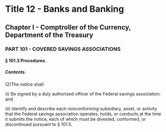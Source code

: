 
# Title 12 - Banks and Banking
## Chapter I - Comptroller of the Currency, Department of the Treasury
### PART 101 - COVERED SAVINGS ASSOCIATIONS
#### § 101.3 Procedures.
##### Contents.

(2)The notice shall:

(i) Be signed by a duly authorized officer of the Federal savings association; and

(ii) Identify and describe each nonconforming subsidiary, asset, or activity that the Federal savings association operates, holds, or conducts at the time it submits the notice, each of which must be divested, conformed, or discontinued pursuant to § 101.5.
